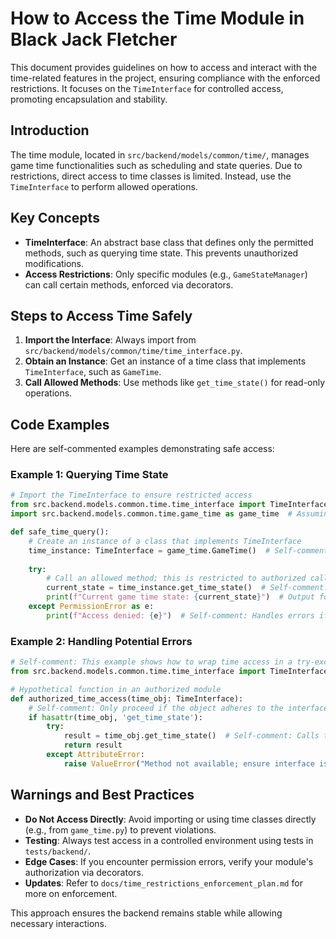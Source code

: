 # How to Access the Time Module in Black Jack Fletcher

This document provides guidelines on how to access and interact with the time-related features in the project, ensuring compliance with the enforced restrictions. It focuses on the `TimeInterface` for controlled access, promoting encapsulation and stability.

## Introduction
The time module, located in `src/backend/models/common/time/`, manages game time functionalities such as scheduling and state queries. Due to restrictions, direct access to time classes is limited. Instead, use the `TimeInterface` to perform allowed operations.

## Key Concepts
- **TimeInterface**: An abstract base class that defines only the permitted methods, such as querying time state. This prevents unauthorized modifications.
- **Access Restrictions**: Only specific modules (e.g., `GameStateManager`) can call certain methods, enforced via decorators.

## Steps to Access Time Safely
1. **Import the Interface**: Always import from `src/backend/models/common/time/time_interface.py`.
2. **Obtain an Instance**: Get an instance of a time class that implements `TimeInterface`, such as `GameTime`.
3. **Call Allowed Methods**: Use methods like `get_time_state()` for read-only operations.

## Code Examples
Here are self-commented examples demonstrating safe access:

### Example 1: Querying Time State
```python
# Import the TimeInterface to ensure restricted access
from src.backend.models.common.time.time_interface import TimeInterface
import src.backend.models.common.time.game_time as game_time  # Assuming this implements TimeInterface

def safe_time_query():
    # Create an instance of a class that implements TimeInterface
    time_instance: TimeInterface = game_time.GameTime()  # Self-comment: This uses the interface for type safety
    
    try:
        # Call an allowed method; this is restricted to authorized callers
        current_state = time_instance.get_time_state()  # Self-comment: Retrieves the current time state without modifications
        print(f"Current game time state: {current_state}")  # Output for verification
    except PermissionError as e:
        print(f"Access denied: {e}")  # Self-comment: Handles errors if called from unauthorized context
```

### Example 2: Handling Potential Errors
```python
# Self-comment: This example shows how to wrap time access in a try-except block for robustness
from src.backend.models.common.time.time_interface import TimeInterface

# Hypothetical function in an authorized module
def authorized_time_access(time_obj: TimeInterface):
    # Self-comment: Only proceed if the object adheres to the interface
    if hasattr(time_obj, 'get_time_state'):
        try:
            result = time_obj.get_time_state()  # Self-comment: Calls the method; decorator will enforce restrictions
            return result
        except AttributeError:
            raise ValueError("Method not available; ensure interface is implemented correctly")
```

## Warnings and Best Practices
- **Do Not Access Directly**: Avoid importing or using time classes directly (e.g., from `game_time.py`) to prevent violations.
- **Testing**: Always test access in a controlled environment using tests in `tests/backend/`.
- **Edge Cases**: If you encounter permission errors, verify your module's authorization via decorators.
- **Updates**: Refer to `docs/time_restrictions_enforcement_plan.md` for more on enforcement.

This approach ensures the backend remains stable while allowing necessary interactions. 